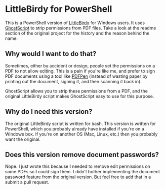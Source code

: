 # LittleBirdy for PowerShell

This is a PowerShell version of [LittleBirdy](https://github.com/jakepetroules/littlebirdy) for Windows users. It uses [GhostScript](http://www.ghostscript.com/) to strip permissions from PDF files. Take a look at the readme section of the original project for the history and the reason behind the name.

## Why would I want to do that? 

Sometimes, either by accident or design, people set the permissions on a PDF to not allow editing. This is a pain if you're like me, and prefer to sign PDF documents using a tool like [PDFPen](http://smilesoftware.com/PDFpen/index.html) (instead of wasting paper by printing out the document, signing it, and then scanning it back in).

GhostScript allows you to strip these permissions from a PDF, and the original LittleBirdy script makes GhostScript easy to use for this purpose. 

## Why do I need this version?

The original LittleBirdy script is written for bash. This version is written for PowerShell, which you probably already have installed if you're on a Windows box. If you're on another OS (Mac, Linux, etc.) then you probably want the original.

## Does this version remove document passwords?

Nope. I just wrote this because I needed to remove edit permissions on some PDFs so I could sign them. I didn't bother implementing the document password feature from the original version. But feel free to add that in a submit a pull request. 

